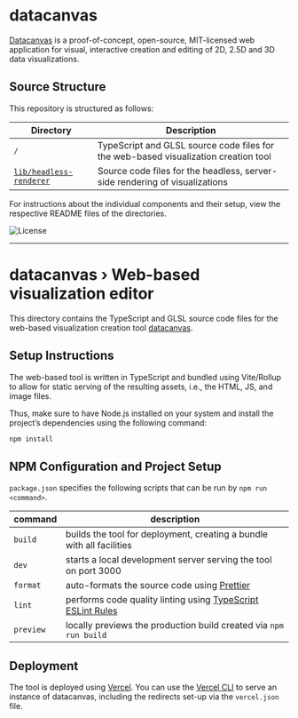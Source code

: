 # **datacanvas**

[Datacanvas](https://datacanvas.dev) is a proof-of-concept, open-source, MIT-licensed web application for visual, interactive creation and editing of 2D, 2.5D and 3D data visualizations. 

## Source Structure

This repository is structured as follows:

| Directory                                         | Description                                                                          |
| ------------------------------------------------- | ------------------------------------------------------------------------------------ |
| `/`                                               | TypeScript and GLSL source code files for the web-based visualization creation tool  |
| [`lib/headless-renderer`](/lib/headless-renderer) |  Source code files for the headless, server-side rendering of visualizations         |

For instructions about the individual components and their setup, view the respective README files of the directories.

![License](https://img.shields.io/github/license/bakoe/datacanvas.svg?logo=coveralls)

---

# **datacanvas** › Web-based visualization editor

This directory contains the TypeScript and GLSL source code files for the web-based visualization creation tool [datacanvas](https://datacanvas.dev).

## Setup Instructions

The web-based tool is written in TypeScript and bundled using Vite/Rollup to allow for static serving of the resulting assets, i.e., the HTML, JS, and image files. 

Thus, make sure to have Node.js installed on your system and install the project’s dependencies using the following command:

```bash
npm install
```

## NPM Configuration and Project Setup

`package.json` specifies the following scripts that can be run by `npm run <command>`.

| command         | description                                                                                                           |
| --------------- | --------------------------------------------------------------------------------------------------------------------- |
| `build`         | builds the tool for deployment, creating a bundle with all facilities                                                 |
| `dev`           | starts a local development server serving the tool on port 3000                                                       |
| `format`        | auto-formats the source code using [Prettier](https://prettier.io)                                                    |
| `lint`          | performs code quality linting using [TypeScript ESLint Rules](https://github.com/typescript-eslint/typescript-eslint) |
| `preview`       | locally previews the production build created via `npm run build`                                                     |

## Deployment

The tool is deployed using [Vercel](https://vercel.com). You can use the [Vercel CLI](https://vercel.com/docs/cli) to serve an instance of datacanvas, including the redirects set-up via the `vercel.json` file.
